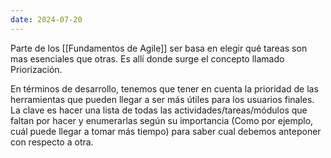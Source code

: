 ```yaml
---
date: 2024-07-20
---
```


Parte de los [[Fundamentos de Agile]] ser basa en elegir qué tareas son mas esenciales que otras. Es allí donde surge el concepto llamado Priorización.

En términos de desarrollo, tenemos que tener en cuenta la prioridad de las herramientas que pueden llegar a ser más útiles para los usuarios finales. La clave es hacer una lista de todas las actividades/tareas/módulos que faltan por hacer y enumerarlas según su importancia (Como por ejemplo, cuál puede llegar a tomar más tiempo) para saber cual debemos anteponer con respecto a otra.